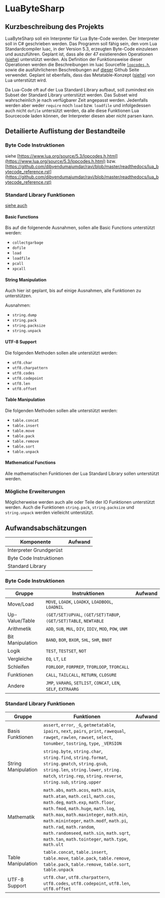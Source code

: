 # LuaByteSharp

## Kurzbeschreibung des Projekts
LuaByteSharp soll ein Interpreter für Lua Byte-Code werden. Der Interpreter soll in C# geschrieben werden.
Das Programm soll fähig sein, den vom Lua Standardcompiler luac, in der Version 5.3, erzeugten Byte-Code einzulesen und auszuführen.
Geplant ist, dass alle der 47 existierenden Operationen ([siehe](https://www.lua.org/source/5.3/lopcodes.h.html)) unterstützt werden.
Als Definition der Funktionsweise dieser Operationen werden die Beschreibungen im luac Sourcefile [`lopcodes.h`](https://www.lua.org/source/5.3/lopcodes.h.html),
sowie die ausführlicheren Beschreibungen auf [dieser](https://github.com/dibyendumajumdar/ravi/blob/master/readthedocs/lua_bytecode_reference.rst) Github Seite verwendet.
Geplant ist ebenfalls, dass das Metatable-Konzept ([siehe](https://www.lua.org/manual/5.3/manual.html#2.4)) von Lua unterstützt wird.

Da Lua-Code oft auf der Lua Standard Library aufbaut, soll zumindest ein Subset der Standard Library unterstützt werden.
Das Subset wird wahrscheinlich je nach verfügbarer Zeit angepasst werden. Jedenfalls werden aber weder `require` noch `load` bzw. `loadfile` und infolgedessen auch nicht `dofile` untersützt werden, da alle diese Funktionen Lua Sourcecode laden können, der Interpreter diesen aber nicht parsen kann.

## Detailierte Auflistung der Bestandteile

### Byte Code Instruktionen
siehe [https://www.lua.org/source/5.3/lopcodes.h.html](https://www.lua.org/source/5.3/lopcodes.h.html)
bzw. [https://github.com/dibyendumajumdar/ravi/blob/master/readthedocs/lua_bytecode_reference.rst](https://github.com/dibyendumajumdar/ravi/blob/master/readthedocs/lua_bytecode_reference.rst)

### Standard Library Funktionen
[siehe auch](https://www.lua.org/manual/5.3/manual.html#6)
#### Basic Functions
Bis auf die folgenende Ausnahmen, sollen alle Basic Functions unterstützt werden:
* `collectgarbage`
* `dofile`
* `load`
* `loadfile`
* `pcall`
* `xpcall`

#### String Manipulation
Auch hier ist geplant, bis auf einige Ausnahmen, alle Funktionen zu unterstützen.

Ausnahmen:
* `string.dump`
* `string.pack`
* `string.packsize`
* `string.unpack`

#### UTF-8 Support
Die folgenden Methoden sollen alle unterstützt werden:
* `utf8.char`
* `utf8.charpattern`
* `utf8.codes`
* `utf8.codepoint`
* `utf8.len`
* `utf8.offset`

#### Table Manipulation
Die folgenden Methoden sollen alle unterstützt werden:
* `table.concat`
* `table.insert`
* `table.move`
* `table.pack`
* `table.remove`
* `table.sort`
* `table.unpack`

#### Mathematical Functions
Alle mathematischen Funktionen der Lua Standard Library sollen unterstützt werden.

### Mögliche Erweiterungen
Möglicherweise werden auch alle oder Teile der IO Funktionen unterstützt werden.
Auch die Funktionen `string.pack`, `string.packsize` und `string.unpack` werden vielleicht unterstützt.

## Aufwandsabschätzungen

| Komponente                | Aufwand   |
|---                        |---        |
| Interpreter Grundgerüst   |           |
| Byte Code Instruktionen   |           |
| Standard Library          |           |

### Byte Code Instruktionen

| Gruppe            | Instruktionen                                                     | Aufwand   |
|---                |---                                                                |---        |
| Move/Load         | `MOVE`, `LOADK`, `LOADKX`, `LOADBOOL`, `LOADNIL`                  |           |
| Up-Value/Table    | `(GET/SET)UPVAL`, `(GET/SET)TABUP`, `(GET/SET)TABLE`, `NEWTABLE`  |           |
| Arithmetik        | `ADD`, `SUB`, `MUL`, `DIV`, `IDIV`, `MOD`, `POW`, `UNM`           |           |
| Bit Manipulation  | `BAND`, `BOR`, `BXOR`, `SHL`, `SHR`, `BNOT`                       |           |
| Logik             | `TEST`, `TESTSET`, `NOT`                                          |           |
| Vergleiche        | `EQ`, `LT`, `LE`                                                  |           |
| Schleifen         | `FORLOOP`, `FORPREP`, `TFORLOOP`, `TFORCALL`                      |           |
| Funktionen        | `CALL`, `TAILCALL`, `RETURN`, `CLOSURE`                           |           |
| Andere            | `JMP`, `VARARG`, `SETLIST`, `CONCAT`, `LEN`, `SELF`, `EXTRAARG`   |           |


### Standard Library Funktionen

| Gruppe                | Funktionen                                                                                    | Aufwand   |
|---                    |---                                                                                            |---        |
| Basis Funktionen      | `assert`, `error`, `_G`, `getmetatable`, `ipairs`, `next`, `pairs`, `print`, `rawequal`, `rawget`, `rawlen`, `rawset`, `select`, `tonumber`, `tostring`, `type`, `_VERSION` |           |
| String Manipulation   | `string.byte`, `string.char`, `string.find`, `string.format`, `string.gmatch`, `string.gsub`, `string.len`, `string.lower`, `string. match`, `string.rep`, `string.reverse`, `string.sub`, `string.upper` |           |
| Mathematik            | `math.abs`, `math.acos`, `math.asin`, `math.atan`, `math.ceil`, `math.cos`, `math.deg`, `math.exp`, `math.floor`, `math.fmod`, `math.huge`, `math.log`, `math.max`, `math.maxinteger`, `math.min`, `math.mininteger`, `math.modf`, `math.pi`, `math.rad`, `math.random`, `math.randomseed`, `math.sin`, `math.sqrt`, `math.tan`, `math.tointeger`, `math.type`, `math.ult` |           |
| Table Manipulation    | `table.concat`, `table.insert`, `table.move`, `table.pack`, `table.remove`, `table.pack`, `table.remove`, `table.sort`, `table.unpack` |           |
| UTF-8 Support         | `utf8.char`, `utf8.charpattern`, `utf8.codes`, `utf8.codepoint`, `utf8.len`, `utf8.offset`    |           | 
